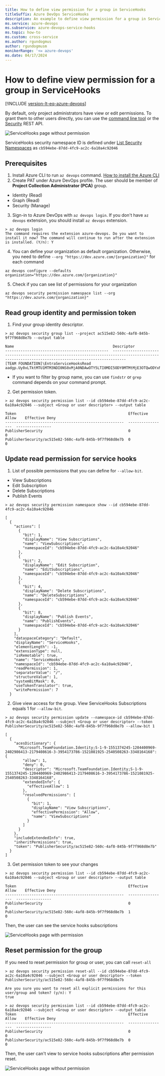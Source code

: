 ```yaml
---
title: How to define view permission for a group in ServiceHooks
titleSuffix: Azure DevOps ServiceHooks
description: An example to define view permission for a group in ServiceHooks
ms.service: azure-devops
ms.subservice: azure-devops-service-hooks
ms.topic: how-to 
ms.custom: cross-service
ms.author: rgundogmus
author: rgundogmusm
monikerRange: '<= azure-devops'
ms.date: 04/17/2024
---
```


# How to define view permission for a group in ServiceHooks
[!INCLUDE [version-lt-eq-azure-devops](../includes/version-lt-eq-azure-devops.md)]

By default, only project administrators have view or edit permissions. To grant them to other users directly, you can use the [command line tool](../organizations/security/manage-tokens-namespaces.md) or the [Security](/rest/api/azure/devops/security/) REST API. 

![ServiceHooks page without permission](media/permissions/no-permission-service-hooks.png)

ServiceHooks security namespace ID is defined under [List Security Namespaces](../organizations/security/manage-tokens-namespaces.md#list-security-namespaces) as `cb594ebe-87dd-4fc9-ac2c-6a10a4c92046`

## Prerequisites
1. Install Azure CLI to run `az devops` command. [How to install the Azure CLI](/cli/azure/install-azure-cli)
2. Create PAT under Azure DevOps profile. The user should be member of **Project Collection Administrator (PCA)** group. 
 - Identity (Read)
 - Graph (Read)
 - Security (Manage) 
3. Sign-in to Azure DevOps with `az devops login`. If you don't have `az devops` extension, you should install `az devops` extension.
```
> az devops login
The command requires the extension azure-devops. Do you want to install it now? The command will continue to run after the extension is installed. (Y/n): Y
```
4. You can define your organization as default organization. Otherwise, you need to define `--org "https://dev.azure.com/{organization}"` for each command
```
az devops configure --defaults organization="https://dev.azure.com/{organization}"
```
5. Check if you can see list of permissions for your organization
```
az devops security permission namespace list --org "https://dev.azure.com/{organization}"
```

## Read group identity and permission token
1. Find your group identity descriptor.
```
> az devops security group list --project ac515e82-560c-4af8-845b-9f7f968d8e7b --output table

Name                                             Descriptor
-----------------------------------------------  --------------------------------------------------------------------------------------------------------------------------------------------------
[TEAM FOUNDATION]\EntraServiceHooksRead          aadgp.Uy0xLTktMTU1MTM3NDI0NS0xMjA0NDAwOTY5LTI0MDI5ODY0MTMtMjE3OTQwODYxNi0zLTM5NTQxNzM3ODYtMTUyMTA4MTkyNS0yNTQwNTA4MjYzLTMzNDgxNjQxNjg
```
- If you want to filter by group name, you can use `findstr` or `grep` command depends on your command prompt.

2. Get permission token.
```
> az devops security permission list --id cb594ebe-87dd-4fc9-ac2c-6a10a4c92046 --subject <Group or user descriptor> --output table

Token                                                   Effective Allow    Effective Deny
------------------------------------------------------  -----------------  ----------------
PublisherSecurity                                       0                  0
PublisherSecurity/ac515e82-560c-4af8-845b-9f7f968d8e7b  0                  0
```

## Update read permission for service hooks

1. List of possible permissions that you can define for `--allow-bit`.
- View Subscriptions
- Edit Subscription
- Delete Subscriptions
- Publish Events
```
> az devops security permission namespace show --id cb594ebe-87dd-4fc9-ac2c-6a10a4c92046

[
  {
    "actions": [
      {
        "bit": 1,
        "displayName": "View Subscriptions",
        "name": "ViewSubscriptions",
        "namespaceId": "cb594ebe-87dd-4fc9-ac2c-6a10a4c92046"
      },
      {
        "bit": 2,
        "displayName": "Edit Subscription",
        "name": "EditSubscriptions",
        "namespaceId": "cb594ebe-87dd-4fc9-ac2c-6a10a4c92046"
      },
      {
        "bit": 4,
        "displayName": "Delete Subscriptions",
        "name": "DeleteSubscriptions",
        "namespaceId": "cb594ebe-87dd-4fc9-ac2c-6a10a4c92046"
      },
      {
        "bit": 8,
        "displayName": "Publish Events",
        "name": "PublishEvents",
        "namespaceId": "cb594ebe-87dd-4fc9-ac2c-6a10a4c92046"
      }
    ],
    "dataspaceCategory": "Default",
    "displayName": "ServiceHooks",
    "elementLength": -1,
    "extensionType": null,
    "isRemotable": true,
    "name": "ServiceHooks",
    "namespaceId": "cb594ebe-87dd-4fc9-ac2c-6a10a4c92046",
    "readPermission": 1,
    "separatorValue": "/",
    "structureValue": 1,
    "systemBitMask": 0,
    "useTokenTranslator": true,
    "writePermission": 7
  }
```

2. Give view access for the group. View ServiceHooks Subscriptions equals 1 for `--allow-bit`.

```
> az devops security permission update --namespace-id cb594ebe-87dd-4fc9-ac2c-6a10a4c92046 --subject <Group or user descriptor> --token PublisherSecurity/ac515e82-560c-4af8-845b-9f7f968d8e7b --allow-bit 1

[
  {
    "acesDictionary": {
      "Microsoft.TeamFoundation.Identity;S-1-9-1551374245-1204400969-2402986413-2179408616-3-3954173786-1521081925-2540508263-3348164168": {
        "allow": 1,
        "deny": 0,
        "descriptor": "Microsoft.TeamFoundation.Identity;S-1-9-1551374245-1204400969-2402986413-2179408616-3-3954173786-1521081925-2540508263-3348164168",
        "extendedInfo": {
          "effectiveAllow": 1
        },
        "resolvedPermissions": [
          {
            "bit": 1,
            "displayName": "View Subscriptions",
            "effectivePermission": "Allow",
            "name": "ViewSubscriptions"
          }
        ]
      }
    },
    "includeExtendedInfo": true,
    "inheritPermissions": true,
    "token": "PublisherSecurity/ac515e82-560c-4af8-845b-9f7f968d8e7b"
  }
]
```

3. Get permission token to see your changes
```
> az devops security permission list --id cb594ebe-87dd-4fc9-ac2c-6a10a4c92046 --subject <Group or user descriptor> --output table

Token                                                   Effective Allow    Effective Deny
------------------------------------------------------  -----------------  ----------------
PublisherSecurity                                       0                  0
PublisherSecurity/ac515e82-560c-4af8-845b-9f7f968d8e7b  1                  0

```

Then, the user can see the service hooks subscriptions

![ServiceHooks page with permission](media/permissions/service-hooks-subscriptions-with-permission.png)

## Reset permission for the group

If you need to reset permission for group or user, you can call `reset-all`

```
> az devops security permission reset-all --id cb594ebe-87dd-4fc9-ac2c-6a10a4c92046 --subject <Group or user descriptor> --token PublisherSecurity/ac515e82-560c-4af8-845b-9f7f968d8e7b

Are you sure you want to reset all explicit permissions for this user/group and token? (y/n): Y
true

> az devops security permission list --id cb594ebe-87dd-4fc9-ac2c-6a10a4c92046 --subject <Group or user descriptor> --output table
Token                                                   Effective Allow    Effective Deny
------------------------------------------------------  -----------------  ----------------
PublisherSecurity                                       0                  0
PublisherSecurity/ac515e82-560c-4af8-845b-9f7f968d8e7b  0                  0

```

Then, the user can't view to service hooks subscriptions after permission reset.

![ServiceHooks page without permission](media/permissions/no-permission-service-hooks.png)
